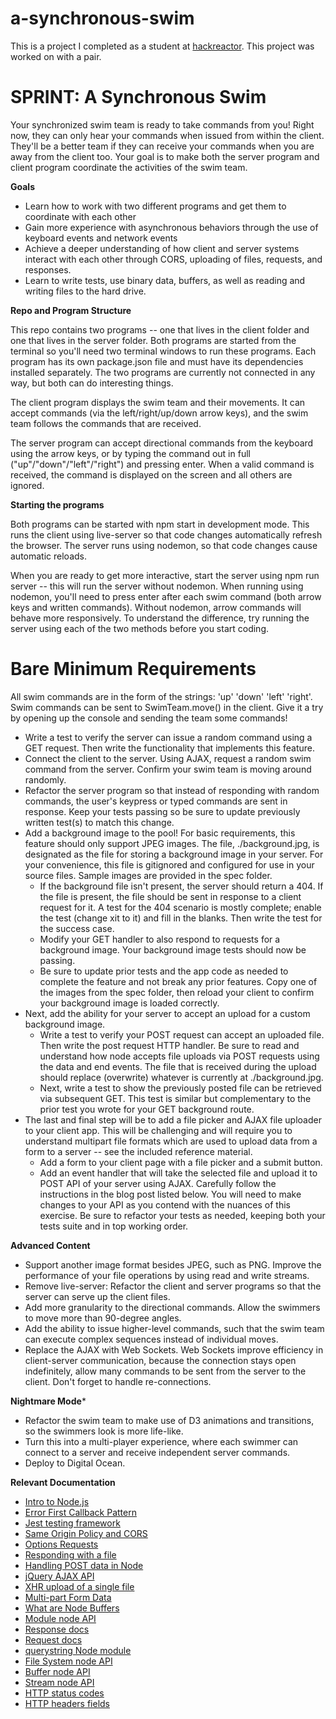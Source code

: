 # a-synchronous-swim
This is a project I completed as a student at [hackreactor](http://hackreactor.com). This project was worked on with a pair.

# SPRINT: A Synchronous Swim

Your synchronized swim team is ready to take commands from you! Right now, they can only hear your commands when issued from within the client. They'll be a better team if they can receive your commands when you are away from the client too. Your goal is to make both the server program and client program coordinate the activities of the swim team.

**Goals**

* Learn how to work with two different programs and get them to coordinate with each other
* Gain more experience with asynchronous behaviors through the use of keyboard events and network events
* Achieve a deeper understanding of how client and server systems interact with each other through CORS, uploading of files, requests, and responses.
* Learn to write tests, use binary data, buffers, as well as reading and writing files to the hard drive.

**Repo and Program Structure**

This repo contains two programs -- one that lives in the client folder and one that lives in the server folder. Both programs are started from the terminal so you'll need two terminal windows to run these programs. Each program has its own package.json file and must have its dependencies installed separately. The two programs are currently not connected in any way, but both can do interesting things.

The client program displays the swim team and their movements. It can accept commands (via the left/right/up/down arrow keys), and the swim team follows the commands that are received.

The server program can accept directional commands from the keyboard using the arrow keys, or by typing the command out in full ("up"/"down"/"left"/"right") and pressing enter. When a valid command is received, the command is displayed on the screen and all others are ignored.

**Starting the programs**

Both programs can be started with npm start in development mode. This runs the client using live-server so that code changes automatically refresh the browser. The server runs using nodemon, so that code changes cause automatic reloads.

When you are ready to get more interactive, start the server using npm run server -- this will run the server without nodemon. When running using nodemon, you'll need to press enter after each swim command (both arrow keys and written commands). Without nodemon, arrow commands will behave more responsively. To understand the difference, try running the server using each of the two methods before you start coding.

# Bare Minimum Requirements

All swim commands are in the form of the strings: 'up' 'down' 'left' 'right'. Swim commands can be sent to SwimTeam.move() in the client. Give it a try by opening up the console and sending the team some commands!

* Write a test to verify the server can issue a random command using a GET request. Then write the functionality that implements this feature.
* Connect the client to the server. Using AJAX, request a random swim command from the server. Confirm your swim team is moving around randomly.
* Refactor the server program so that instead of responding with random commands, the user's keypress or typed commands are sent in response. Keep your tests passing so be sure to update previously written test(s) to match this change.
* Add a background image to the pool! For basic requirements, this feature should only support JPEG images. The file, ./background.jpg, is designated as the file for storing a background image in your server. For your convenience, this file is gitignored and configured for use in your source files. Sample images are provided in the spec folder.
  * If the background file isn't present, the server should return a 404. If the file is present, the file should be sent in response to a client request for it. A test for the 404 scenario is mostly complete; enable the test (change xit to it) and fill in the blanks. Then write the test for the success case.
  * Modify your GET handler to also respond to requests for a background image. Your background image tests should now be passing.
  * Be sure to update prior tests and the app code as needed to complete the feature and not break any prior features. Copy one of the images from the spec folder, then reload your client to confirm your background image is loaded correctly.
* Next, add the ability for your server to accept an upload for a custom background image.
  * Write a test to verify your POST request can accept an uploaded file. Then write the post request HTTP handler. Be sure to read and understand how node accepts file uploads via POST requests using the data and end events. The file that is received during the upload should replace (overwrite) whatever is currently at ./background.jpg.
  * Next, write a test to show the previously posted file can be retrieved via subsequent GET. This test is similar but complementary to the prior test you wrote for your GET background route.
* The last and final step will be to add a file picker and AJAX file uploader to your client app. This will be challenging and will require you to understand multipart file formats which are used to upload data from a form to a server -- see the included reference material.
  * Add a form to your client page with a file picker and a submit button.
  * Add an event handler that will take the selected file and upload it to POST API of your server using AJAX. Carefully follow the instructions in the blog post listed below. You will need to make changes to your API as you contend with the nuances of this exercise. Be sure to refactor your tests as needed, keeping both your tests suite and in top working order.

**Advanced Content**

* Support another image format besides JPEG, such as PNG.
Improve the performance of your file operations by using read and write streams.
* Remove live-server: Refactor the client and server programs so that the server can serve up the client files.
* Add more granularity to the directional commands. Allow the swimmers to move more than 90-degree angles.
* Add the ability to issue higher-level commands, such that the swim team can execute complex sequences instead of individual moves.
* Replace the AJAX with Web Sockets. Web Sockets improve efficiency in client-server communication, because the connection stays open indefinitely, allow many commands to be sent from the server to the client. Don't forget to handle re-connections.

**Nightmare Mode***

* Refactor the swim team to make use of D3 animations and transitions, so the swimmers look is more life-like.
* Turn this into a multi-player experience, where each swimmer can connect to a server and receive independent server commands.
* Deploy to Digital Ocean.

**Relevant Documentation**
* [Intro to Node.js](https://nodejs.dev/)
* [Error First Callback Pattern](http://fredkschott.com/post/2014/03/understanding-error-first-callbacks-in-node-js/)
* [Jest testing framework](https://jestjs.io/docs/en/getting-started)
* [Same Origin Policy and CORS](https://en.wikipedia.org/wiki/Same-origin_policy)
* [Options Requests](http://zacstewart.com/2012/04/14/http-options-method.html)
* [Responding with a file](https://stackoverflow.com/questions/10046039/nodejs-send-file-in-response)
* [Handling POST data in Node](https://docs.nodejitsu.com/articles/HTTP/servers/how-to-read-POST-data/)
* [jQuery AJAX API](http://api.jquery.com/jquery.ajax/)
* [XHR upload of a single file](https://thoughtbot.com/blog/ridiculously-simple-ajax-uploads-with-formdata)
* [Multi-part Form Data](https://codeburst.io/how-to-handle-multipart-form-data-in-nodejs-file-uploading-in-nodejs-26c0cb88adcfhttps://codeburst.io/how-to-handle-multipart-form-data-in-nodejs-file-uploading-in-nodejs-26c0cb88adcf)
* [What are Node Buffers](https://www.freecodecamp.org/news/do-you-want-a-better-understanding-of-buffer-in-node-js-check-this-out-2e29de2968e8/)
* [Module node API](https://nodejs.org/api/modules.html)
* [Response docs](http://nodejs.org/api/http.html#http_class_http_serverresponse)
* [Request docs](http://nodejs.org/api/http.html#http_http_incomingmessage)
* [querystring Node module](https://nodejs.org/api/querystring.html)
* [File System node API](https://nodejs.org/api/fs.html)
* [Buffer node API](https://nodejs.org/api/buffer.html)
* [Stream node API](https://nodejs.org/api/stream.html)
* [HTTP status codes](https://en.wikipedia.org/wiki/List_of_HTTP_status_codes)
* [HTTP headers fields](http://en.wikipedia.org/wiki/List_of_HTTP_header_fields)
